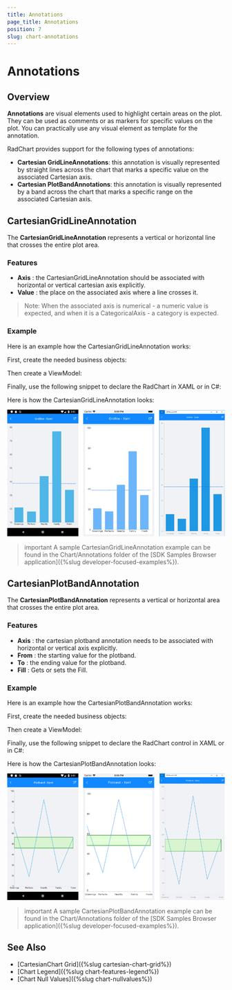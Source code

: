 ```yaml
---
title: Annotations
page_title: Annotations
position: 7
slug: chart-annotations
---
```


# Annotations 

## Overview

**Annotations** are visual elements used to highlight certain areas on the plot. They can be used as comments or as markers for specific values on the plot. You can practically use any visual element as template for the annotation.

RadChart provides support for the following types of annotations:

- **Cartesian GridLineAnnotations**: this annotation is visually represented by straight lines across the chart that marks a specific value on the associated Cartesian axis.
- **Cartesian PlotBandAnnotations**: this annotation is visually represented by a band across the chart that marks a specific range on the associated Cartesian axis.

## CartesianGridLineAnnotation

The **CartesianGridLineAnnotation** represents a vertical or horizontal line that crosses the entire plot area.

### Features

- **Axis** : the CartesianGridLineAnnotation should be associated with horizontal or vertical cartesian axis explicitly.
- **Value** : the place on the associated axis where a line crosses it.

> Note: When the associated axis is numerical - a numeric value is expected, and when it is a CategoricalAxis - a category is expected. 

### Example

Here is an example how the CartesianGridLineAnnotation works:

First, create the needed business objects:

<snippet id='categorical-data-model'/>

Then create a ViewModel:

<snippet id='chart-annotations-grid-line-view-model'/>

Finally, use the following snippet to declare the RadChart in XAML or in C#:

<snippet id='chart-annotations-gridline-xaml'/>
<snippet id='chart-annotations-gridline-csharp'/>

Here is how the CartesianGridLineAnnotation looks:

![Annotations](images/chart-annotations-grid-line-examples.png)

>important A sample CartesianGridLineAnnotation example can be found in the Chart/Annotations folder of the [SDK Samples Browser application]({%slug developer-focused-examples%}).

## CartesianPlotBandAnnotation

The **CartesianPlotBandAnnotation** represents a vertical or horizontal area that crosses the entire plot area.  

### Features

- **Axis** : the cartesian plotband annotation needs to be associated with horizontal or vertical axis explicitly.
- **From** : the starting value for the plotband.
- **To** : the ending value for the plotband.
- **Fill** :  Gets or sets the Fill. 

### Example

Here is an example how the CartesianPlotBandAnnotation works:

First, create the needed business objects:

<snippet id='categorical-data-model'/>

Then create a ViewModel:

<snippet id='chart-annotations-plot-band-view-model'/>

Finally, use the following snippet to declare the RadChart control in XAML or in C#:

<snippet id='chart-annotations-plotband-xaml'/>
<snippet id='chart-annotations-plotband-csharp'/>

Here is how the CartesianPlotBandAnnotation looks:

![Annotations](images/chart-annotations-plot-band-example.png)

>important A sample CartesianPlotBandAnnotation example can be found in the Chart/Annotations folder of the [SDK Samples Browser application]({%slug developer-focused-examples%}).

## See Also

- [CartesianChart Grid]({%slug cartesian-chart-grid%})
- [Chart Legend]({%slug chart-features-legend%})
- [Chart Null Values]({%slug chart-nullvalues%})
